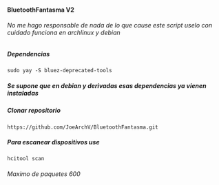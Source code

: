 #### BluetoothFantasma V2
###### No me hago responsable de nada de lo que cause este script uselo con cuidado funciona en archlinux y debian

##### Dependencias

```shell
sudo yay -S bluez-deprecated-tools 
```
#####  Se supone que en debian y derivadas esas dependencias ya vienen instaladas

##### Clonar repositorio

```shell
https://github.com/JoeArchV/BluetoothFantasma.git
```

##### Para escanear dispositivos use

```shell
hcitool scan
```

###### Maximo de paquetes 600

